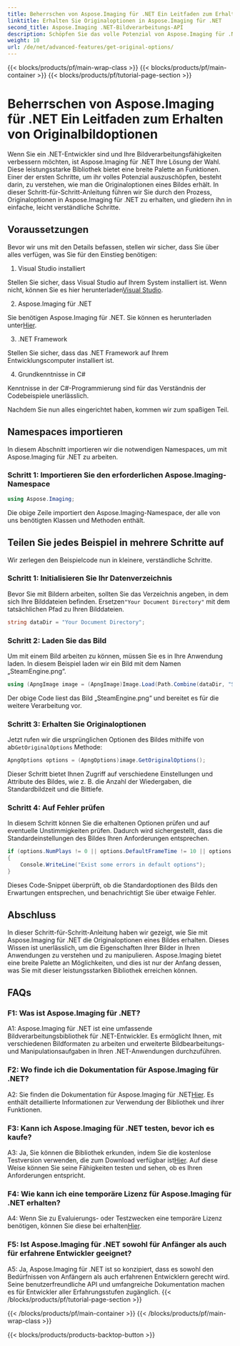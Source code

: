 ```yaml
---
title: Beherrschen von Aspose.Imaging für .NET Ein Leitfaden zum Erhalten von Originalbildoptionen
linktitle: Erhalten Sie Originaloptionen in Aspose.Imaging für .NET
second_title: Aspose.Imaging .NET-Bildverarbeitungs-API
description: Schöpfen Sie das volle Potenzial von Aspose.Imaging für .NET mit unserer Schritt-für-Schritt-Anleitung zum Erhalten von Originaloptionen aus. Erfahren Sie, wie Sie problemlos mit Bildern in Ihren .NET-Anwendungen arbeiten.
weight: 10
url: /de/net/advanced-features/get-original-options/
---
```


{{< blocks/products/pf/main-wrap-class >}}
{{< blocks/products/pf/main-container >}}
{{< blocks/products/pf/tutorial-page-section >}}

# Beherrschen von Aspose.Imaging für .NET Ein Leitfaden zum Erhalten von Originalbildoptionen

Wenn Sie ein .NET-Entwickler sind und Ihre Bildverarbeitungsfähigkeiten verbessern möchten, ist Aspose.Imaging für .NET Ihre Lösung der Wahl. Diese leistungsstarke Bibliothek bietet eine breite Palette an Funktionen. Einer der ersten Schritte, um ihr volles Potenzial auszuschöpfen, besteht darin, zu verstehen, wie man die Originaloptionen eines Bildes erhält. In dieser Schritt-für-Schritt-Anleitung führen wir Sie durch den Prozess, Originaloptionen in Aspose.Imaging für .NET zu erhalten, und gliedern ihn in einfache, leicht verständliche Schritte.

## Voraussetzungen

Bevor wir uns mit den Details befassen, stellen wir sicher, dass Sie über alles verfügen, was Sie für den Einstieg benötigen:

1. Visual Studio installiert

 Stellen Sie sicher, dass Visual Studio auf Ihrem System installiert ist. Wenn nicht, können Sie es hier herunterladen[Visual Studio](https://visualstudio.microsoft.com/).

2. Aspose.Imaging für .NET

 Sie benötigen Aspose.Imaging für .NET. Sie können es herunterladen unter[Hier](https://releases.aspose.com/imaging/net/).

3. .NET Framework

Stellen Sie sicher, dass das .NET Framework auf Ihrem Entwicklungscomputer installiert ist.

4. Grundkenntnisse in C#

Kenntnisse in der C#-Programmierung sind für das Verständnis der Codebeispiele unerlässlich.

Nachdem Sie nun alles eingerichtet haben, kommen wir zum spaßigen Teil.

## Namespaces importieren

In diesem Abschnitt importieren wir die notwendigen Namespaces, um mit Aspose.Imaging für .NET zu arbeiten.

### Schritt 1: Importieren Sie den erforderlichen Aspose.Imaging-Namespace

```csharp
using Aspose.Imaging;
```

Die obige Zeile importiert den Aspose.Imaging-Namespace, der alle von uns benötigten Klassen und Methoden enthält.

## Teilen Sie jedes Beispiel in mehrere Schritte auf

Wir zerlegen den Beispielcode nun in kleinere, verständliche Schritte.

### Schritt 1: Initialisieren Sie Ihr Datenverzeichnis

 Bevor Sie mit Bildern arbeiten, sollten Sie das Verzeichnis angeben, in dem sich Ihre Bilddateien befinden. Ersetzen`"Your Document Directory"` mit dem tatsächlichen Pfad zu Ihren Bilddateien.

```csharp
string dataDir = "Your Document Directory";
```

### Schritt 2: Laden Sie das Bild

Um mit einem Bild arbeiten zu können, müssen Sie es in Ihre Anwendung laden. In diesem Beispiel laden wir ein Bild mit dem Namen „SteamEngine.png“.

```csharp
using (ApngImage image = (ApngImage)Image.Load(Path.Combine(dataDir, "SteamEngine.png")))
```

Der obige Code liest das Bild „SteamEngine.png“ und bereitet es für die weitere Verarbeitung vor.

### Schritt 3: Erhalten Sie Originaloptionen

 Jetzt rufen wir die ursprünglichen Optionen des Bildes mithilfe von ab`GetOriginalOptions` Methode:

```csharp
ApngOptions options = (ApngOptions)image.GetOriginalOptions();
```

Dieser Schritt bietet Ihnen Zugriff auf verschiedene Einstellungen und Attribute des Bildes, wie z. B. die Anzahl der Wiedergaben, die Standardbildzeit und die Bittiefe.

### Schritt 4: Auf Fehler prüfen

In diesem Schritt können Sie die erhaltenen Optionen prüfen und auf eventuelle Unstimmigkeiten prüfen. Dadurch wird sichergestellt, dass die Standardeinstellungen des Bildes Ihren Anforderungen entsprechen.

```csharp
if (options.NumPlays != 0 || options.DefaultFrameTime != 10 || options.BitDepth != 8)
{
    Console.WriteLine("Exist some errors in default options");
}
```

Dieses Code-Snippet überprüft, ob die Standardoptionen des Bilds den Erwartungen entsprechen, und benachrichtigt Sie über etwaige Fehler.

## Abschluss

In dieser Schritt-für-Schritt-Anleitung haben wir gezeigt, wie Sie mit Aspose.Imaging für .NET die Originaloptionen eines Bildes erhalten. Dieses Wissen ist unerlässlich, um die Eigenschaften Ihrer Bilder in Ihren Anwendungen zu verstehen und zu manipulieren. Aspose.Imaging bietet eine breite Palette an Möglichkeiten, und dies ist nur der Anfang dessen, was Sie mit dieser leistungsstarken Bibliothek erreichen können.

## FAQs

### F1: Was ist Aspose.Imaging für .NET?

A1: Aspose.Imaging für .NET ist eine umfassende Bildverarbeitungsbibliothek für .NET-Entwickler. Es ermöglicht Ihnen, mit verschiedenen Bildformaten zu arbeiten und erweiterte Bildbearbeitungs- und Manipulationsaufgaben in Ihren .NET-Anwendungen durchzuführen.

### F2: Wo finde ich die Dokumentation für Aspose.Imaging für .NET?

 A2: Sie finden die Dokumentation für Aspose.Imaging für .NET[Hier](https://reference.aspose.com/imaging/net/). Es enthält detaillierte Informationen zur Verwendung der Bibliothek und ihrer Funktionen.

### F3: Kann ich Aspose.Imaging für .NET testen, bevor ich es kaufe?

 A3: Ja, Sie können die Bibliothek erkunden, indem Sie die kostenlose Testversion verwenden, die zum Download verfügbar ist[Hier](https://releases.aspose.com/). Auf diese Weise können Sie seine Fähigkeiten testen und sehen, ob es Ihren Anforderungen entspricht.

### F4: Wie kann ich eine temporäre Lizenz für Aspose.Imaging für .NET erhalten?

 A4: Wenn Sie zu Evaluierungs- oder Testzwecken eine temporäre Lizenz benötigen, können Sie diese bei erhalten[Hier](https://purchase.aspose.com/temporary-license/).

### F5: Ist Aspose.Imaging für .NET sowohl für Anfänger als auch für erfahrene Entwickler geeignet?

A5: Ja, Aspose.Imaging für .NET ist so konzipiert, dass es sowohl den Bedürfnissen von Anfängern als auch erfahrenen Entwicklern gerecht wird. Seine benutzerfreundliche API und umfangreiche Dokumentation machen es für Entwickler aller Erfahrungsstufen zugänglich.
{{< /blocks/products/pf/tutorial-page-section >}}

{{< /blocks/products/pf/main-container >}}
{{< /blocks/products/pf/main-wrap-class >}}

{{< blocks/products/products-backtop-button >}}
